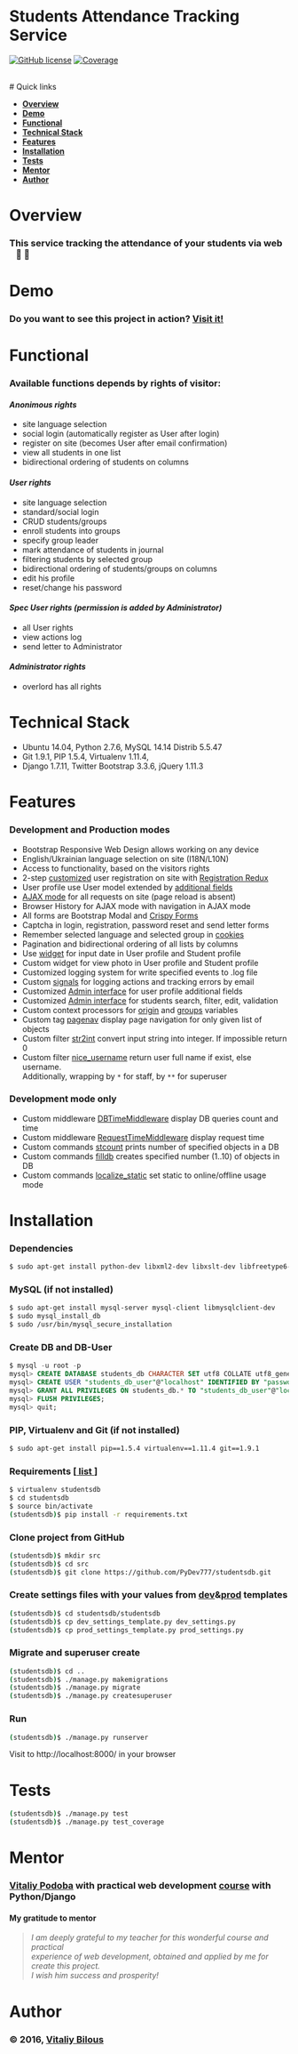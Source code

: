 # Students Attendance Tracking Service

[![GitHub license](https://img.shields.io/badge/license-MIT-blue.svg)](LICENSE)
[![Coverage](https://img.shields.io/badge/coverage-39%25-red.svg)](https://github.com/kmike/django-coverage)

<br>
# Quick links

- [**Overview**](#overview)
- [**Demo**](#demo)
- [**Functional**](#functional)
- [**Technical Stack**](#technical-stack)
- [**Features**](#features)
- [**Installation**](#installation)
- [**Tests**](#tests)
- [**Mentor**](#mentor)
- [**Author**](#author)


# Overview

### This service tracking the attendance of your students via web &nbsp;&nbsp; :busts_in_silhouette: :eyes: 


# Demo

### Do you want to see this project in action? [Visit it!](http://104.236.69.146/)


# Functional

### Available functions depends by rights of visitor:

#### *Anonimous rights*

- site language selection
- social login (automatically register as User after login)
- register on site (becomes User after email confirmation)
- view all students in one list
- bidirectional ordering of students on columns

#### *User rights*

- site language selection
- standard/social login
- CRUD students/groups
- enroll students into groups
- specify group leader
- mark attendance of students in journal
- filtering students by selected group
- bidirectional ordering of students/groups on columns
- edit his profile
- reset/change his password

#### *Spec User rights (permission is added by Administrator)*

- all User rights
- view actions log
- send letter to Administrator

#### *Administrator rights*

- overlord has all rights


# Technical Stack

- Ubuntu 14.04, Python 2.7.6, MySQL 14.14 Distrib 5.5.47
- Git 1.9.1, PIP 1.5.4, Virtualenv 1.11.4, 
- Django 1.7.11, Twitter Bootstrap 3.3.6, jQuery 1.11.3


# Features

### Development and Production modes

- Bootstrap Responsive Web Design allows working on any device
- English/Ukrainian language selection on site (I18N/L10N)
- Access to functionality, based on the visitors rights
- 2-step [customized](stud_auth/views.py) user registration on site with [Registration Redux](http://django-registration-redux.readthedocs.io/en/latest/)
- User profile use User model extended by [additional fields](stud_auth/models.py)
- [AJAX mode](students/static/js/main.js) for all requests on site (page reload is absent)
- Browser History for AJAX mode with navigation in AJAX mode
- All forms are Bootstrap Modal and [Crispy Forms](http://django-crispy-forms.readthedocs.io/en/latest/)
- Captcha in login, registration, password reset and send letter forms
- Remember selected language and selected group in [cookies](https://plugins.jquery.com/cookie/)
- Pagination and bidirectional ordering of all lists by columns
- Use [widget](http://eonasdan.github.io/bootstrap-datetimepicker/) for input date in User profile and Student profile
- Custom widget for view photo in User profile and Student profile
- Customized logging system for write specified events to .log file
- Custom [signals](students/signals.py) for logging actions and tracking errors by email
- Customized [Admin interface](stud_auth/admin.py) for user profile additional fields
- Customized [Admin interface](students/admin.py) for students search, filter, edit, validation
- Custom context processors for [origin](studentsdb/context_processors.py) and [groups](students/context_processors.py) variables
- Custom tag [pagenav](students/templatetags/pagenav.py) display page navigation for only given list of objects
- Custom filter [str2int](students/templatetags/str2int.py) convert input string into integer. If impossible return 0
- Custom filter [nice_username](students/templatetags/nice_username.py) return user full name if exist, else username.  
Additionally, wrapping by `*` for staff, by `**` for superuser

### Development mode only

- Custom middleware [DBTimeMiddleware](studentsdb/middleware.py) display DB queries count and time
- Custom middleware [RequestTimeMiddleware](studentsdb/middleware.py) display request time
- Custom commands [stcount](students/management/commands/stcount.py) prints number of specified objects in a DB
- Custom commands [filldb](students/management/commands/fill_db.py) creates specified number (1..10) of objects in DB
- Custom commands [localize_static](students/management/commands/localize_static.py) set static to online/offline usage mode


# Installation

### Dependencies

```sh
$ sudo apt-get install python-dev libxml2-dev libxslt-dev libfreetype6-dev libjpeg8-dev zlib1g-dev
```

### MySQL (if not installed)

```sh
$ sudo apt-get install mysql-server mysql-client libmysqlclient-dev
$ sudo mysql_install_db
$ sudo /usr/bin/mysql_secure_installation
```

### Create DB and DB-User

```sql
$ mysql -u root -p
mysql> CREATE DATABASE students_db CHARACTER SET utf8 COLLATE utf8_general_ci;
mysql> CREATE USER "students_db_user"@"localhost" IDENTIFIED BY "password";
mysql> GRANT ALL PRIVILEGES ON students_db.* TO "students_db_user"@"localhost";
mysql> FLUSH PRIVILEGES;
mysql> quit;
```

### PIP, Virtualenv and Git (if not installed)

```sh
$ sudo apt-get install pip==1.5.4 virtualenv==1.11.4 git==1.9.1
```

### Requirements [[ list ](requirements.txt)]

```sh
$ virtualenv studentsdb
$ cd studentsdb
$ source bin/activate
(studentsdb)$ pip install -r requirements.txt
```

### Clone project from GitHub

```sh
(studentsdb)$ mkdir src
(studentsdb)$ cd src
(studentsdb)$ git clone https://github.com/PyDev777/studentsdb.git
```

### Create settings files with your values from [dev](studentsdb/dev_settings_template.py)&[prod](studentsdb/prod_settings_template.py) templates

```sh
(studentsdb)$ cd studentsdb/studentsdb
(studentsdb)$ cp dev_settings_template.py dev_settings.py
(studentsdb)$ cp prod_settings_template.py prod_settings.py
```
### Migrate and superuser create

```sh
(studentsdb)$ cd ..
(studentsdb)$ ./manage.py makemigrations
(studentsdb)$ ./manage.py migrate
(studentsdb)$ ./manage.py createsuperuser
```

### Run

```sh
(studentsdb)$ ./manage.py runserver
```
Visit to http://localhost:8000/ in your browser


# Tests

```sh
(studentsdb)$ ./manage.py test
(studentsdb)$ ./manage.py test_coverage
```

# Mentor

### [Vitaliy Podoba](http://www.vitaliypodoba.com/) with practical web development [course](http://www.vitaliypodoba.com/books/django-for-beginners/) with Python/Django

#### My gratitude to mentor

> *I am deeply grateful to my teacher for this wonderful course and practical  
experience of web development, obtained and applied by me for create this project.  
I wish him success and prosperity!*


# Author

### :copyright: 2016, [Vitaliy Bilous](https://pydev777.github.io/)
